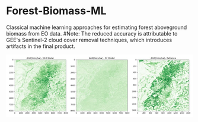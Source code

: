# Forest-Biomass-ML
Classical machine learning approaches for estimating forest aboveground biomass from EO data.
#Note: The reduced accuracy is attributable to GEE's Sentinel-2 cloud cover removal techniques, which introduces artifacts in the final product. 

![Screenshot](forestbiomass.JPG)
